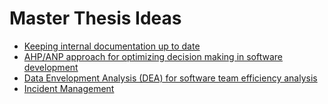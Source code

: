 # Master Thesis Ideas

- [Keeping internal documentation up to date](./documentation.md)
- [AHP/ANP approach for optimizing decision making in software development](./ahp.md)
- [Data Envelopment Analysis (DEA) for software team efficiency analysis](./DEA.md)
- [Incident Management](./incident_management.md)
